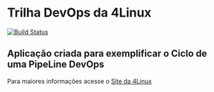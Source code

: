 # Trilha DevOps da 4Linux

<!-- Altere a Flag abaixo com sua URL do Travis -->
[![Build Status](https://travis-ci.com/gsadmin0101/DevOpsLab-HelloWorld.svg?branch=master)](https://travis-ci.com/gsadmin0101/DevOpsLab-HelloWorld)

## Aplicação criada para exemplificar o Ciclo de uma PipeLine DevOps


Para maiores informações acesse o [Site da 4Linux](https://www.4linux.com.br/cursos/devops)
